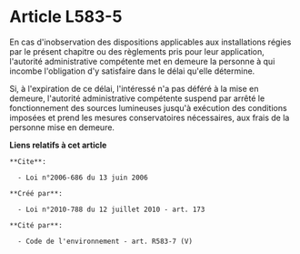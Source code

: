 # Article L583-5

En cas d'inobservation des dispositions applicables aux installations régies par le présent chapitre ou des règlements pris
pour leur application, l'autorité administrative compétente met en demeure la personne à qui incombe l'obligation d'y
satisfaire dans le délai qu'elle détermine.

Si, à l'expiration de ce délai, l'intéressé n'a pas déféré à la mise en demeure, l'autorité administrative compétente suspend
par arrêté le fonctionnement des sources lumineuses jusqu'à exécution des conditions imposées et prend les mesures
conservatoires nécessaires, aux frais de la personne mise en demeure.

**Liens relatifs à cet article**

	**Cite**:

	  - Loi n°2006-686 du 13 juin 2006

	**Créé par**:

	  - Loi n°2010-788 du 12 juillet 2010 - art. 173

	**Cité par**:

	  - Code de l'environnement - art. R583-7 (V)
